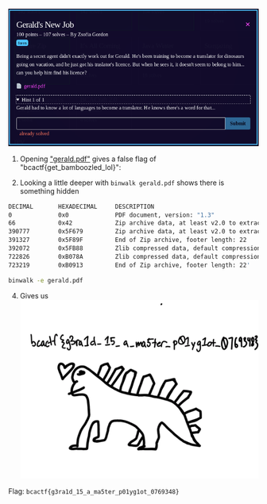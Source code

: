 ![Screenshot_1](Screenshot_1.png)
1) Opening ["gerald.pdf"](gerald.pdf) gives a false flag of "bcactf{get_bamboozled_lol}":

2) Looking a little deeper with `binwalk gerald.pdf` shows there is something hidden 

```bash
DECIMAL       HEXADECIMAL     DESCRIPTION
0             0x0             PDF document, version: "1.3"
66            0x42            Zip archive data, at least v2.0 to extract, uncompressed size: 441011, name: GeraldFlag.png
390777        0x5F679         Zip archive data, at least v2.0 to extract, uncompressed size: 367, name: __MACOSX/._GeraldFlag.png
391327        0x5F89F         End of Zip archive, footer length: 22
392072        0x5FB88         Zlib compressed data, default compression
722826        0xB078A         Zlib compressed data, default compression
723219        0xB0913         End of Zip archive, footer length: 22'
```

```bash
binwalk -e gerald.pdf 
```
4) Gives us ![GeraldFlag.png](GeraldFlag.png)

Flag: ```bcactf{g3ra1d_15_a_ma5ter_p01yg1ot_0769348}```